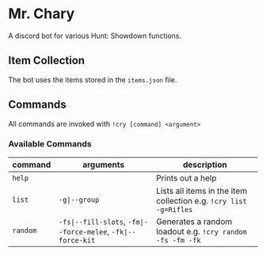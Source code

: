 
# Mr. Chary

A discord bot for various Hunt: Showdown functions.

## Item Collection

The bot uses the items stored in the `items.json` file.

## Commands

All commands are invoked with `!cry [command] <argument>`

### Available Commands

| command  | arguments                                                     | description                                                       |
|----------|---------------------------------------------------------------|-------------------------------------------------------------------|
| `help`   |                                                               | Prints out a help                                                 |
| `list`   | `-g\|--group`                                                 | Lists all items in the item collection e.g. `!cry list -g=Rifles` |
| `random` | `-fs\|--fill-slots`, `-fm\|--force-melee`, `-fk\|--force-kit` | Generates a random loadout e.g. `!cry random -fs -fm -fk`         |
